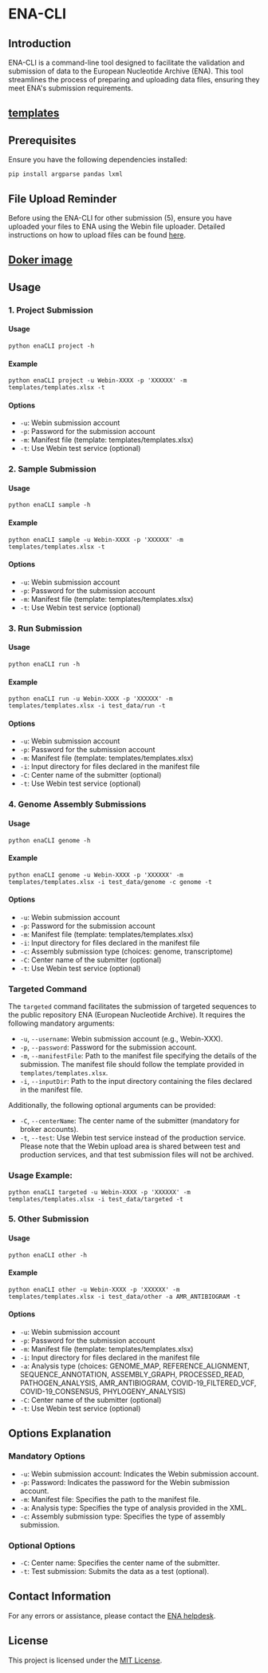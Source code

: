 # ENA-CLI

## Introduction
ENA-CLI is a command-line tool designed to facilitate the validation and submission of data to the European Nucleotide Archive (ENA). This tool streamlines the process of preparing and uploading data files, ensuring they meet ENA's submission requirements.

## [templates](https://github.com/KhadimGueyeKGY/ena-CLI/blob/master/templates/templates.xlsx)

## Prerequisites
Ensure you have the following dependencies installed:
```
pip install argparse pandas lxml
```

## File Upload Reminder
Before using the ENA-CLI for other submission (5), ensure you have uploaded your files to ENA using the Webin file uploader. Detailed instructions on how to upload files can be found [here](https://ena-docs.readthedocs.io/en/latest/submit/fileprep/upload.html#uploading-files-to-ena).

## [Doker image](https://hub.docker.com/r/khadimgueyekgy1/ena-cli)

## Usage

### 1. Project Submission

#### Usage
```
python enaCLI project -h
```

#### Example
```
python enaCLI project -u Webin-XXXX -p 'XXXXXX' -m templates/templates.xlsx -t
```

#### Options
- `-u`: Webin submission account
- `-p`: Password for the submission account
- `-m`: Manifest file (template: templates/templates.xlsx)
- `-t`: Use Webin test service (optional)

### 2. Sample Submission

#### Usage
```
python enaCLI sample -h
```

#### Example
```
python enaCLI sample -u Webin-XXXX -p 'XXXXXX' -m templates/templates.xlsx -t
```

#### Options
- `-u`: Webin submission account
- `-p`: Password for the submission account
- `-m`: Manifest file (template: templates/templates.xlsx)
- `-t`: Use Webin test service (optional)

### 3. Run Submission

#### Usage
```
python enaCLI run -h
```

#### Example
```
python enaCLI run -u Webin-XXXX -p 'XXXXXX' -m templates/templates.xlsx -i test_data/run -t
```

#### Options
- `-u`: Webin submission account
- `-p`: Password for the submission account
- `-m`: Manifest file (template: templates/templates.xlsx)
- `-i`: Input directory for files declared in the manifest file
- `-C`: Center name of the submitter (optional)
- `-t`: Use Webin test service (optional)

### 4. Genome Assembly Submissions

#### Usage
```
python enaCLI genome -h
```

#### Example
```
python enaCLI genome -u Webin-XXXX -p 'XXXXXX' -m templates/templates.xlsx -i test_data/genome -c genome -t
```

#### Options
- `-u`: Webin submission account
- `-p`: Password for the submission account
- `-m`: Manifest file (template: templates/templates.xlsx)
- `-i`: Input directory for files declared in the manifest file
- `-c`: Assembly submission type (choices: genome, transcriptome)
- `-C`: Center name of the submitter (optional)
- `-t`: Use Webin test service (optional)

### Targeted Command

The `targeted` command facilitates the submission of targeted sequences to the public repository ENA (European Nucleotide Archive). It requires the following mandatory arguments:

- `-u`, `--username`: Webin submission account (e.g., Webin-XXX).
- `-p`, `--password`: Password for the submission account.
- `-m`, `--manifestFile`: Path to the manifest file specifying the details of the submission. The manifest file should follow the template provided in `templates/templates.xlsx`.
- `-i`, `--inputDir`: Path to the input directory containing the files declared in the manifest file.

Additionally, the following optional arguments can be provided:
- `-C`, `--centerName`: The center name of the submitter (mandatory for broker accounts).
- `-t`, `--test`: Use Webin test service instead of the production service. Please note that the Webin upload area is shared between test and production services, and that test submission files will not be archived.

### Usage Example:

```
python enaCLI targeted -u Webin-XXXX -p 'XXXXXX' -m templates/templates.xlsx -i test_data/targeted -t
```


### 5. Other Submission

#### Usage
```
python enaCLI other -h
```

#### Example
```
python enaCLI other -u Webin-XXXX -p 'XXXXXX' -m templates/templates.xlsx -i test_data/other -a AMR_ANTIBIOGRAM -t
```

#### Options
- `-u`: Webin submission account
- `-p`: Password for the submission account
- `-m`: Manifest file (template: templates/templates.xlsx)
- `-i`: Input directory for files declared in the manifest file
- `-a`: Analysis type (choices: GENOME_MAP, REFERENCE_ALIGNMENT, SEQUENCE_ANNOTATION, ASSEMBLY_GRAPH, PROCESSED_READ, PATHOGEN_ANALYSIS, AMR_ANTIBIOGRAM, COVID-19_FILTERED_VCF, COVID-19_CONSENSUS, PHYLOGENY_ANALYSIS)
- `-C`: Center name of the submitter (optional)
- `-t`: Use Webin test service (optional)

## Options Explanation

### Mandatory Options
- `-u`: Webin submission account: Indicates the Webin submission account.
- `-p`: Password: Indicates the password for the Webin submission account.
- `-m`: Manifest file: Specifies the path to the manifest file.
- `-a`: Analysis type: Specifies the type of analysis provided in the XML.
- `-c`: Assembly submission type: Specifies the type of assembly submission.

### Optional Options
- `-C`: Center name: Specifies the center name of the submitter.
- `-t`: Test submission: Submits the data as a test (optional).

## Contact Information
For any errors or assistance, please contact the [ENA helpdesk](https://www.ebi.ac.uk/ena/browser/support).

## License

This project is licensed under the [MIT License](LICENSE).
